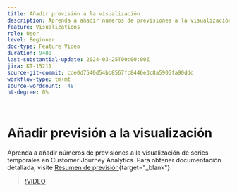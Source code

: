 ```yaml
---
title: Añadir previsión a la visualización
description: Aprenda a añadir números de previsiones a la visualización de series temporales en Customer Journey Analytics.
feature: Visualizations
role: User
level: Beginner
doc-type: Feature Video
duration: 9480
last-substantial-update: 2024-03-25T00:00:00Z
jira: KT-15211
source-git-commit: cde0d7540d54bb8567fc8446e3c8a5905fa90ddd
workflow-type: tm+mt
source-wordcount: '48'
ht-degree: 0%

---
```



# Añadir previsión a la visualización

Aprenda a añadir números de previsiones a la visualización de series temporales en Customer Journey Analytics. Para obtener documentación detallada, visite [Resumen de previsión](https://experienceleague.adobe.com/en/docs/analytics-platform/using/cja-workspace/forecasting/forecasting#){target="_blank"}.

>[!VIDEO](https://video.tv.adobe.com/v/3428021/?learn=on)
